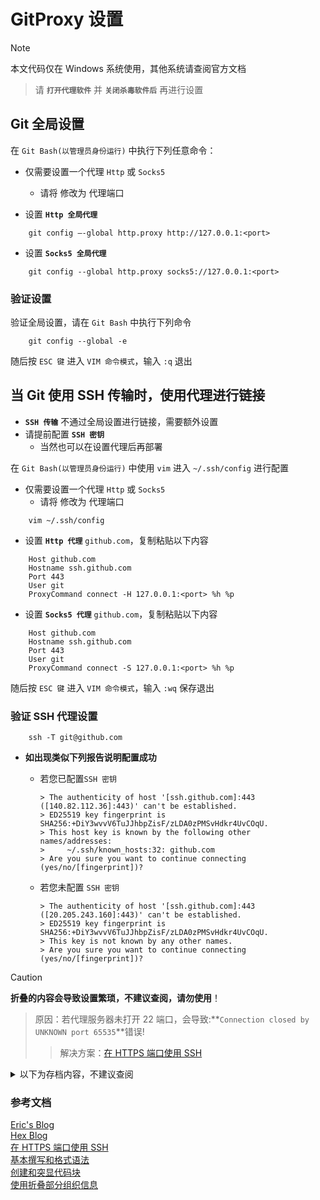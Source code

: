 # GitProxy 设置

> [!NOTE]
> 本文代码仅在 Windows 系统使用，其他系统请查阅官方文档
> > 请 **`打开代理软件`** 并 **`关闭杀毒软件后`** 再进行设置

## Git 全局设置

在 `Git Bash(以管理员身份运行)` 中执行下列任意命令：

- 仅需要设置一个代理 `Http` 或 `Socks5`

  - 请将 <port> 修改为 代理端口

- 设置 **`Http 全局代理`**

```Shell
    git config –-global http.proxy http://127.0.0.1:<port>
```

- 设置 **`Socks5 全局代理`**

```Shell
    git config --global http.proxy socks5://127.0.0.1:<port>
```

### 验证设置

验证全局设置，请在 `Git Bash` 中执行下列命令

```Shell
    git config --global -e
```

随后按 `ESC 键` 进入 `VIM 命令模式`，输入 `:q` 退出

## 当 Git 使用 SSH 传输时，使用代理进行链接

- **`SSH 传输`** 不通过全局设置进行链接，需要额外设置
- 请提前配置 **`SSH 密钥`**
  - 当然也可以在设置代理后再部署

在 `Git Bash(以管理员身份运行)` 中使用 `vim` 进入 `~/.ssh/config` 进行配置

- 仅需要设置一个代理 `Http` 或 `Socks5`
  - 请将 <port> 修改为 代理端口

```Shell
    vim ~/.ssh/config
```

- 设置 **`Http 代理`** `github.com`，复制粘贴以下内容

```Shell
    Host github.com
    Hostname ssh.github.com
    Port 443
    User git
    ProxyCommand connect -H 127.0.0.1:<port> %h %p
```

- 设置 **`Socks5 代理`** `github.com`，复制粘贴以下内容

```Shell
    Host github.com
    Hostname ssh.github.com
    Port 443
    User git
    ProxyCommand connect -S 127.0.0.1:<port> %h %p
```

随后按 `ESC 键` 进入 `VIM 命令模式`，输入 `:wq` 保存退出

### 验证 SSH 代理设置

```Shell
    ssh -T git@github.com
```

- **如出现类似下列报告说明配置成功**

  - 若您已配置`SSH 密钥`

    ```Shell
    > The authenticity of host '[ssh.github.com]:443 ([140.82.112.36]:443)' can't be established.
    > ED25519 key fingerprint is SHA256:+DiY3wvvV6TuJJhbpZisF/zLDA0zPMSvHdkr4UvCOqU.
    > This host key is known by the following other names/addresses:
    >     ~/.ssh/known_hosts:32: github.com
    > Are you sure you want to continue connecting (yes/no/[fingerprint])?
    ```

  - 若您未配置 `SSH 密钥`

    ```Shell
    > The authenticity of host '[ssh.github.com]:443 ([20.205.243.160]:443)' can't be established.
    > ED25519 key fingerprint is SHA256:+DiY3wvvV6TuJJhbpZisF/zLDA0zPMSvHdkr4UvCOqU.
    > This key is not known by any other names.
    > Are you sure you want to continue connecting (yes/no/[fingerprint])?
    ```

> [!CAUTION]
> **折叠的内容会导致设置繁琐，不建议查阅，请勿使用**！
> > 原因：若代理服务器未打开 22 端口，会导致:**`Connection closed by UNKNOWN port 65535`**错误!
> > > 解决方案：[在 HTTPS 端口使用 SSH](https://docs.github.com/zh/authentication/troubleshooting-ssh/using-ssh-over-the-https-port "Github 文档")

<details>
<summary>
以下为存档内容，不建议查阅
</summary>

## 当 Git 使用 SSH 传输时，使用代理进行链接

- **`SSH 传输`** 不通过全局设置进行链接，需要额外设置
- 请提前配置 **`SSH 密钥`**
  - 当然也可以在设置代理后再部署

在 `Git Bash(以管理员身份运行)` 中使用 `vim` 进入 `~/.ssh/config` 进行配置

- 仅需要设置一个代理 `Http` 或 `Socks5`
  - 请将 <port> 修改为 代理端口

```Shell
    vim ~/.ssh/config
```

- 设置 **`Http 代理`** `github.com`，复制粘贴以下内容

```Shell
    Host github.com
    User git
    ProxyCommand connect -H 127.0.0.1:<port> %h %p
```

- 设置 **`Socks5 代理`** `github.com`，复制粘贴以下内容

```Shell
    Host github.com
    User git
    ProxyCommand connect -S 127.0.0.1:<port> %h %p
```

随后按 `ESC 键` 进入 `VIM 命令模式`，输入 `:wq` 保存退出

### 验证 SSH 代理设置

```Shell
    ssh -T git@github.com
```

#### 解决错误

> [!WARNING]
> 如运行`ssh -T git@github.com`后报告下列错误，请继续阅读本文。
> > 若不是下列的错误代码，请在 **搜索引擎** 中对 **Git 错误代码** 进行搜索来寻求解决方案。

```Shell
    Connection closed by UNKNOWN port 65535
```

##### 解决方案

- [在 HTTPS 端口使用 SSH](https://docs.github.com/zh/authentication/troubleshooting-ssh/using-ssh-over-the-https-port "Github 文档")

1. 在 `Git Bash(以管理员身份运行)` 中使用 `vim` 进入 `~/.ssh/config` 进行配置

   - 按 `ESC 键` 进入 `VIM 命令模式`，输入 `:i` 进入编辑模式
   - **需要编辑的内容已在下方高亮**

   ```diff
   Host github.com
   + Hostname ssh.github.com
   + Port 443
   User git
   ```

2. 按 `ESC 键` 进入 `VIM 命令模式`，输入 `:wq` 保存退出

   - 在退出前，**请确认 `Http 代理`完整代码为**

   ```Shell
    Host github.com
    Hostname ssh.github.com
    Port 443
    User git
    ProxyCommand connect -H 127.0.0.1:<port> %h %p
   ```

   - 在退出前，**请确认 `Socks5 代理`完整代码为**

   ```Shell
    Host github.com
    Hostname ssh.github.com
    Port 443
    User git
    ProxyCommand connect -S 127.0.0.1:<port> %h %p
   ```

3. 退出后再次运行`ssh -T git@github.com`

   - **如出现类似下列报告说明配置成功**
   - 若您已配置`SSH 密钥`

   ```Shell
   > The authenticity of host '[ssh.github.com]:443 ([140.82.112.36]:443)' can't be established.
   > ED25519 key fingerprint is SHA256:+DiY3wvvV6TuJJhbpZisF/zLDA0zPMSvHdkr4UvCOqU.
   > This host key is known by the following other names/addresses:
   >     ~/.ssh/known_hosts:32: github.com
   > Are you sure you want to continue connecting (yes/no/[fingerprint])?
   ```

   - 若您未配置 `SSH 密钥`

   ```Shell
   > The authenticity of host '[ssh.github.com]:443 ([20.205.243.160]:443)' can't be established.
   > ED25519 key fingerprint is SHA256:+DiY3wvvV6TuJJhbpZisF/zLDA0zPMSvHdkr4UvCOqU.
   > This key is not known by any other names.
   > Are you sure you want to continue connecting (yes/no/[fingerprint])?
   ```

</details>

### 参考文档

[Eric's Blog](https://ericclose.github.io/git-proxy-config.html "一文让你了解如何为 Git 设置代理")  
[Hex Blog](https://bannirui.github.io/2024/01/24/%E4%BB%A3%E7%90%86git%E7%9A%84ssh%E5%8D%8F%E8%AE%AE/ "代理git的ssh协议")  
[在 HTTPS 端口使用 SSH](https://docs.github.com/zh/authentication/troubleshooting-ssh/using-ssh-over-the-https-port)  
[基本撰写和格式语法](https://docs.github.com/zh/get-started/writing-on-github/getting-started-with-writing-and-formatting-on-github/basic-writing-and-formatting-syntax)  
[创建和突显代码块](https://docs.github.com/zh/get-started/writing-on-github/working-with-advanced-formatting/creating-and-highlighting-code-blocks)  
[使用折叠部分组织信息](https://docs.github.com/zh/get-started/writing-on-github/working-with-advanced-formatting/organizing-information-with-collapsed-sections)

